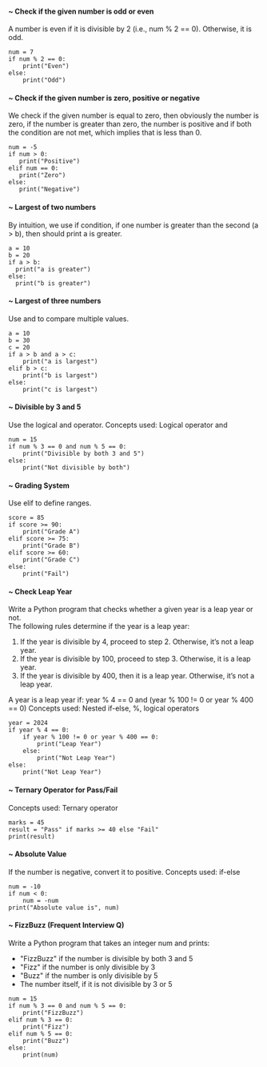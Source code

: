 #### ~ Check if the given number is odd or even
A number is even if it is divisible by 2 (i.e., num % 2 == 0). Otherwise, it is odd.
```
num = 7
if num % 2 == 0:
    print("Even")
else:
    print("Odd")
```
#### ~ Check if the given number is zero, positive or negative
 We check if the given number is equal to zero, then obviously the number is zero, if the number is greater than zero, the number is positive and if both the condition are not met, which implies that is less than 0.
 ```
num = -5
if num > 0:
    print("Positive")
elif num == 0:
    print("Zero")
else:
    print("Negative")
 ```
 #### ~ Largest of two numbers
 By intuition, we use if condition, if one number is greater than the second (a > b), then should print a is greater.
  ```
a = 10
b = 20
if a > b:
    print("a is greater")
else:
    print("b is greater")
 ```
#### ~ Largest of three numbers
Use and to compare multiple values.
```
a = 10
b = 30
c = 20
if a > b and a > c:
    print("a is largest")
elif b > c:
    print("b is largest")
else:
    print("c is largest")
```
#### ~ Divisible by 3 and 5
Use the logical and operator.
Concepts used: Logical operator and
```
num = 15
if num % 3 == 0 and num % 5 == 0:
    print("Divisible by both 3 and 5")
else:
    print("Not divisible by both")
```
#### ~ Grading System
Use elif to define ranges.
```
score = 85
if score >= 90:
    print("Grade A")
elif score >= 75:
    print("Grade B")
elif score >= 60:
    print("Grade C")
else:
    print("Fail")
```
#### ~ Check Leap Year
Write a Python program that checks whether a given year is a leap year or not.  
The following rules determine if the year is a leap year:

1. If the year is divisible by 4, proceed to step 2. Otherwise, it’s not a leap year.
2. If the year is divisible by 100, proceed to step 3. Otherwise, it is a leap year.
3. If the year is divisible by 400, then it is a leap year. Otherwise, it’s not a leap year.

A year is a leap year if:
year % 4 == 0 and (year % 100 != 0 or year % 400 == 0)
Concepts used: Nested if-else, %, logical operators
```
year = 2024
if year % 4 == 0:
    if year % 100 != 0 or year % 400 == 0:
        print("Leap Year")
    else:
        print("Not Leap Year")
else:
    print("Not Leap Year")
```
#### ~ Ternary Operator for Pass/Fail

Concepts used: Ternary operator
```
marks = 45
result = "Pass" if marks >= 40 else "Fail"
print(result)
```
#### ~ Absolute Value
If the number is negative, convert it to positive.
Concepts used: if-else
```
num = -10
if num < 0:
    num = -num
print("Absolute value is", num)
```
#### ~ FizzBuzz (Frequent Interview Q)

Write a Python program that takes an integer num and prints:  
  - "FizzBuzz" if the number is divisible by both 3 and 5
  - "Fizz" if the number is only divisible by 3
  - "Buzz" if the number is only divisible by 5
  - The number itself, if it is not divisible by 3 or 5
   
```
num = 15
if num % 3 == 0 and num % 5 == 0:
    print("FizzBuzz")
elif num % 3 == 0:
    print("Fizz")
elif num % 5 == 0:
    print("Buzz")
else:
    print(num)
```
